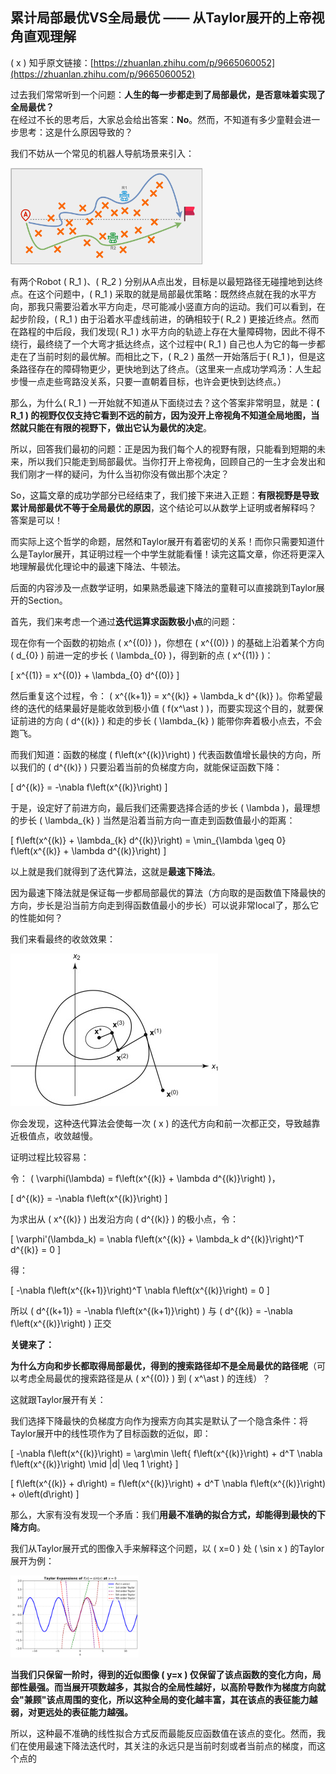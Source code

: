 ## 累计局部最优VS全局最优 —— 从Taylor展开的上帝视角直观理解
\( x \)
知乎原文链接：[https://zhuanlan.zhihu.com/p/9665060052](https://zhuanlan.zhihu.com/p/9665060052)

过去我们常常听到一个问题：**人生的每一步都走到了局部最优，是否意味着实现了全局最优？**  
在经过不长的思考后，大家总会给出答案：**No**。然而，不知道有多少童鞋会进一步思考：这是什么原因导致的？  

我们不妨从一个常见的机器人导航场景来引入：

<img src="./imgs/navigation.png" alt="navigation" style="zoom:30%;" />

有两个Robot \( R_1 \)、\( R_2 \) 分别从A点出发，目标是以最短路径无碰撞地到达终点。在这个问题中，\( R_1 \) 采取的就是局部最优策略：既然终点就在我的水平方向，那我只需要沿着水平方向走，尽可能减小竖直方向的运动。我们可以看到，在起步阶段，\( R_1 \) 由于沿着水平虚线前进，的确相较于\( R_2 \) 更接近终点。然而在路程的中后段，我们发现\( R_1 \) 水平方向的轨迹上存在大量障碍物，因此不得不绕行，最终绕了一个大弯才抵达终点，这个过程中\( R_1 \) 自己也人为它的每一步都走在了当前时刻的最优解。而相比之下，\( R_2 \) 虽然一开始落后于\( R_1 \)，但是这条路径存在的障碍物更少，更快地到达了终点。（这里来一点成功学鸡汤：人生起步慢一点走些弯路没关系，只要一直朝着目标，也许会更快到达终点。）

那么，为什么\( R_1 \) 一开始就不知道从下面绕过去？这个答案非常明显，就是：**\( R_1 \) 的视野仅仅支持它看到不远的前方，因为没开上帝视角不知道全局地图，当然就只能在有限的视野下，做出它认为最优的决定**。

所以，回答我们最初的问题：正是因为我们每个人的视野有限，只能看到短期的未来，所以我们只能走到局部最优。当你打开上帝视角，回顾自己的一生才会发出和我们刚才一样的疑问，为什么当初你没有做出那个决定？

So，这篇文章的成功学部分已经结束了，我们接下来进入正题：**有限视野是导致累计局部最优不等于全局最优的原因**，这个结论可以从数学上证明或者解释吗？ 答案是可以！

而实际上这个哲学的命题，居然和Taylor展开有着密切的关系！而你只需要知道什么是Taylor展开，其证明过程一个中学生就能看懂！读完这篇文章，你还将更深入地理解最优化理论中的最速下降法、牛顿法。

后面的内容涉及一点数学证明，如果熟悉最速下降法的童鞋可以直接跳到Taylor展开的Section。

首先，我们来考虑一个通过**迭代运算求函数极小点**的问题：

现在你有一个函数的初始点 \( x^{(0)} \)，你想在 \( x^{(0)} \) 的基础上沿着某个方向 \( d_{0} \) 前进一定的步长 \( \lambda_{0} \)，得到新的点 \( x^{(1)} \)：

\[
x^{(1)} = x^{(0)} + \lambda_{0} d^{(0)}
\]

然后重复这个过程，令： \( x^{(k+1)} = x^{(k)} + \lambda_k d^{(k)} \)。你希望最终的迭代的结果最好是能收敛到极小值 \( f(x^\ast ) \)，而要实现这个目的，就要保证前进的方向 \( d^{(k)} \) 和走的步长 \( \lambda_{k} \) 能带你奔着极小点去，不会跑飞。

而我们知道：函数的梯度 \( f\left(x^{(k)}\right) \) 代表函数值增长最快的方向，所以我们的 \( d^{(k)} \) 只要沿着当前的负梯度方向，就能保证函数下降：

\[
d^{(k)} = -\nabla f\left(x^{(k)}\right)
\]

于是，设定好了前进方向，最后我们还需要选择合适的步长 \( \lambda \)，最理想的步长 \( \lambda_{k} \) 当然是沿着当前方向一直走到函数值最小的距离：

\[
f\left(x^{(k)} + \lambda_{k} d^{(k)}\right) = \min_{\lambda \geq 0} f\left(x^{(k)} + \lambda d^{(k)}\right)
\]

以上就是我们就得到了迭代算法，这就是**最速下降法**。

因为最速下降法就是保证每一步都局部最优的算法（方向取的是函数值下降最快的方向，步长是沿当前方向走到得函数值最小的步长）可以说非常local了，那么它的性能如何？

我们来看最终的收敛效果：

![orth](./imgs/orth.png)

你会发现，这种迭代算法会使每一次 \( x \) 的迭代方向和前一次都正交，导致越靠近极值点，收敛越慢。

证明过程比较容易：

令： \( \varphi(\lambda) = f\left(x^{(k)} + \lambda d^{(k)}\right) \)，

\[
d^{(k)} = -\nabla f\left(x^{(k)}\right)
\]

为求出从 \( x^{(k)} \) 出发沿方向 \( d^{(k)} \) 的极小点，令：

\[
\varphi'(\lambda_k) = \nabla f\left(x^{(k)} + \lambda_k d^{(k)}\right)^T d^{(k)} = 0
\]

得：

\[
-\nabla f\left(x^{(k+1)}\right)^T \nabla f\left(x^{(k)}\right) = 0
\]

所以 \( d^{(k+1)} = -\nabla f\left(x^{(k+1)}\right) \) 与 \( d^{(k)} = -\nabla f\left(x^{(k)}\right) \) 正交

**关键来了：**

**为什么方向和步长都取得局部最优，得到的搜索路径却不是全局最优的路径呢**（可以考虑全局最优的搜索路径是从 \( x^{(0)} \) 到 \( x^\ast \) 的连线）？

这就跟Taylor展开有关：

我们选择下降最快的负梯度方向作为搜索方向其实是默认了一个隐含条件：将Taylor展开中的线性项作为了目标函数的近似，即：

\[
-\nabla f\left(x^{(k)}\right) = \arg\min \left\{ f\left(x^{(k)}\right) + d^T \nabla f\left(x^{(k)}\right) \mid \|d\| \leq 1 \right\}
\]

\[
f\left(x^{(k)} + d\right) = f\left(x^{(k)}\right) + d^T \nabla f\left(x^{(k)}\right) + o\left(d\right)
\]

那么，大家有没有发现一个矛盾：我们**用最不准确的拟合方式，却能得到最快的下降方向**。

我们从Taylor展开式的图像入手来解释这个问题，以 \( x=0 \) 处 \( \sin x \) 的Taylor展开为例：

<img src="./imgs/taylor_expansion_sin.png" alt="taylor_expansion_sin" style="zoom:20%;" />

**当我们只保留一阶时，得到的近似图像 \( y=x \) 仅保留了该点函数的变化方向，局部性最强。而当展开项数越多，其拟合的全局性越好，以高阶导数作为梯度方向就会"兼顾"该点周围的变化，所以这种全局的变化越丰富，其在该点的表征能力越弱，对更远处的表征能力越强。**

所以，这种最不准确的线性拟合方式反而最能反应函数值在该点的变化。然而，我们在使用最速下降法迭代时，其关注的永远只是当前时刻或者当前点的梯度，而这个点的
